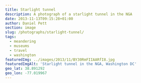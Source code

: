```yaml
---
title: Starlight tunnel
description: A photograph of a starlight tunnel in the NGA
date: 2013-11-13T09:15:28+01:00
author: Daniel Pett
section: image
slug: /photographs/starlight-tunnel/
tags:
  - meandering
  - museums
  - travel
  - washington
featuredImg: ../images/2013/11/BY30RmFIIAARfI8.jpg
featuredImgAlt: 'Starlight tunnel in the NGA, Washington DC'
geo_lat: 38.891292
geo_lon: -77.019967
---
```

